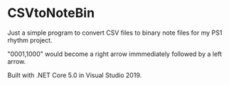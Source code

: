 # CSVtoNoteBin
Just a simple program to convert CSV files to binary note files for my PS1 rhythm project.

"0001,1000" would become a right arrow immmediately followed by a left arrow.

Built with .NET Core 5.0 in Visual Studio 2019.
